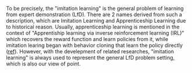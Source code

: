 To be precisely, the "imitation learning" is the general problem of learning from expert demonstration (LfD). There are 2 names derived from such a description, which are Imitation Learning and Apprenticeship Learning due to historical reason. Usually, apprenticeship learning is mentioned in the context of "Apprentiship learning via inverse reinforcement learning (IRL)" which recovers the reward function and learn policies from it, while imitation learing began with behavior cloning that learn the policy directly ([ref](https://cs.stackexchange.com/questions/56577/apprenticeship-vs-imitation-learning-what-is-the-difference)). However, with the develepment of related researches, "imitation learning" is always used to represent the general LfD problem setting, which is also our view of point.
